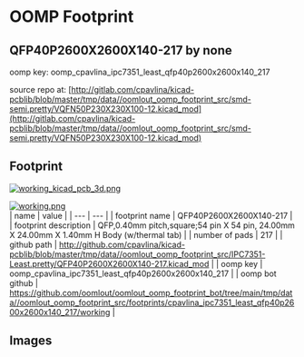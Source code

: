 # OOMP Footprint  
## QFP40P2600X2600X140-217  by none  
  
oomp key: oomp_cpavlina_ipc7351_least_qfp40p2600x2600x140_217  
  
source repo at: [http://gitlab.com/cpavlina/kicad-pcblib/blob/master/tmp/data//oomlout_oomp_footprint_src/smd-semi.pretty/VQFN50P230X230X100-12.kicad_mod](http://gitlab.com/cpavlina/kicad-pcblib/blob/master/tmp/data//oomlout_oomp_footprint_src/smd-semi.pretty/VQFN50P230X230X100-12.kicad_mod)  
## Footprint  
  
[![working_kicad_pcb_3d.png](working_kicad_pcb_3d_600.png)](working_kicad_pcb_3d.png)  
  
[![working.png](working_600.png)](working.png)  
| name | value | 
| --- | --- | 
| footprint name | QFP40P2600X2600X140-217 | 
| footprint description | QFP,0.40mm pitch,square;54 pin X 54 pin, 24.00mm X 24.00mm X 1.40mm H Body (w/thermal tab) | 
| number of pads | 217 | 
| github path | http://github.com/cpavlina/kicad-pcblib/blob/master/tmp/data//oomlout_oomp_footprint_src/IPC7351-Least.pretty/QFP40P2600X2600X140-217.kicad_mod | 
| oomp key | oomp_cpavlina_ipc7351_least_qfp40p2600x2600x140_217 | 
| oomp bot github | https://github.com/oomlout/oomlout_oomp_footprint_bot/tree/main/tmp/data//oomlout_oomp_footprint_src/footprints/cpavlina_ipc7351_least_qfp40p2600x2600x140_217/working | 
## Images  
